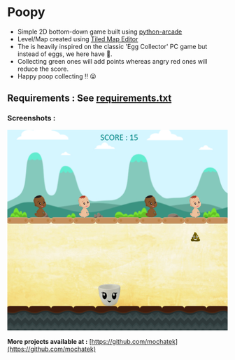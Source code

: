 # Poopy

- Simple 2D bottom-down game built using [python-arcade](https://arcade.academy/)
- Level/Map created using [Tiled Map Editor](https://www.mapeditor.org/)
- The is heavily inspired on the classic 'Egg Collector' PC game but instead of eggs, we here have :poop:.
- Collecting green ones will add points whereas angry red ones will reduce the score.
- Happy poop collecting !! :stuck_out_tongue_closed_eyes:

**Requirements :** See [requirements.txt](https://github.com/mochatek/poopy/blob/master/requirements.txt)
---

### Screenshots :
![screenshot 1](https://github.com/mochatek/poopy/blob/master/poopy.PNG)

**More projects available at :** [https://github.com/mochatek](https://github.com/mochatek)
